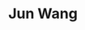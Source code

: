 ---
# Display name

title: Jun Wang
user_groups: ["Graduated Master Students"]



organizations:
- name: 2018-2021 

Interests:
- Data Science

---